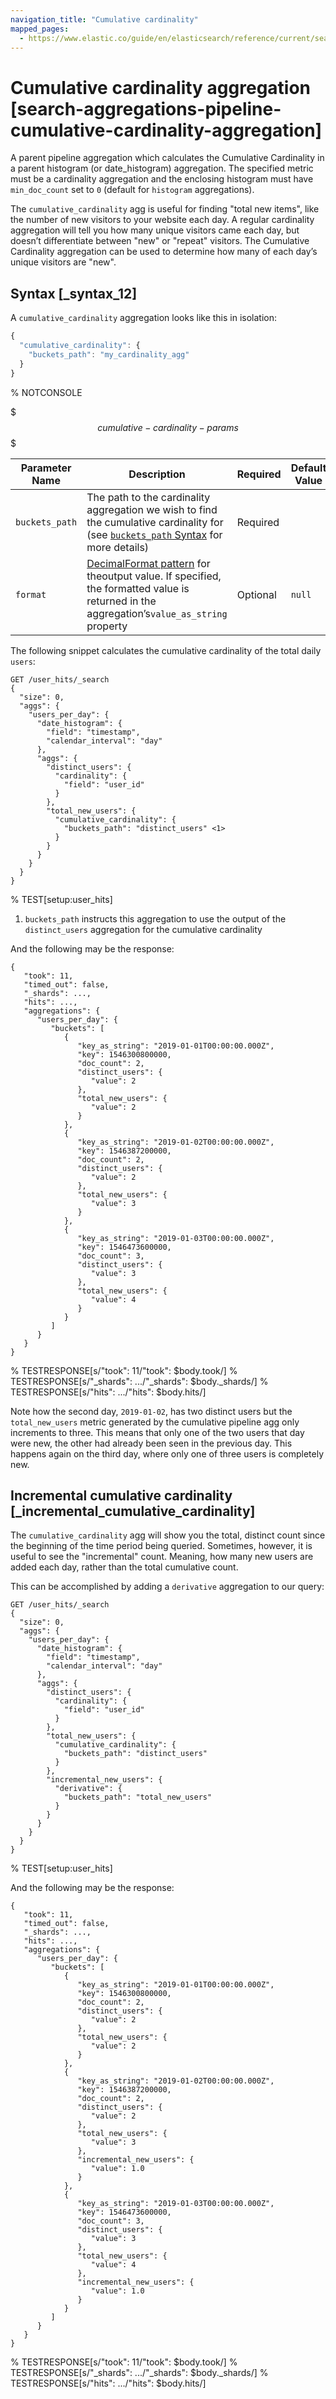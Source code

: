 ```yaml
---
navigation_title: "Cumulative cardinality"
mapped_pages:
  - https://www.elastic.co/guide/en/elasticsearch/reference/current/search-aggregations-pipeline-cumulative-cardinality-aggregation.html
---
```


# Cumulative cardinality aggregation [search-aggregations-pipeline-cumulative-cardinality-aggregation]


A parent pipeline aggregation which calculates the Cumulative Cardinality in a parent histogram (or date_histogram) aggregation. The specified metric must be a cardinality aggregation and the enclosing histogram must have `min_doc_count` set to `0` (default for `histogram` aggregations).

The `cumulative_cardinality` agg is useful for finding "total new items", like the number of new visitors to your website each day. A regular cardinality aggregation will tell you how many unique visitors came each day, but doesn’t differentiate between "new" or "repeat" visitors. The Cumulative Cardinality aggregation can be used to determine how many of each day’s unique visitors are "new".

## Syntax [_syntax_12]

A `cumulative_cardinality` aggregation looks like this in isolation:

```js
{
  "cumulative_cardinality": {
    "buckets_path": "my_cardinality_agg"
  }
}
```
%  NOTCONSOLE

$$$cumulative-cardinality-params$$$

| Parameter Name | Description | Required | Default Value |
| --- | --- | --- | --- |
| `buckets_path` | The path to the cardinality aggregation we wish to find the cumulative cardinality for (see [`buckets_path` Syntax](/reference/aggregations/pipeline.md#buckets-path-syntax) for more details) | Required |  |
| `format` | [DecimalFormat pattern](https://docs.oracle.com/en/java/javase/11/docs/api/java.base/java/text/DecimalFormat.html) for theoutput value. If specified, the formatted value is returned in the aggregation’s`value_as_string` property | Optional | `null` |

The following snippet calculates the cumulative cardinality of the total daily `users`:

```console
GET /user_hits/_search
{
  "size": 0,
  "aggs": {
    "users_per_day": {
      "date_histogram": {
        "field": "timestamp",
        "calendar_interval": "day"
      },
      "aggs": {
        "distinct_users": {
          "cardinality": {
            "field": "user_id"
          }
        },
        "total_new_users": {
          "cumulative_cardinality": {
            "buckets_path": "distinct_users" <1>
          }
        }
      }
    }
  }
}
```
%  TEST[setup:user_hits]

1. `buckets_path` instructs this aggregation to use the output of the `distinct_users` aggregation for the cumulative cardinality


And the following may be the response:

```console-result
{
   "took": 11,
   "timed_out": false,
   "_shards": ...,
   "hits": ...,
   "aggregations": {
      "users_per_day": {
         "buckets": [
            {
               "key_as_string": "2019-01-01T00:00:00.000Z",
               "key": 1546300800000,
               "doc_count": 2,
               "distinct_users": {
                  "value": 2
               },
               "total_new_users": {
                  "value": 2
               }
            },
            {
               "key_as_string": "2019-01-02T00:00:00.000Z",
               "key": 1546387200000,
               "doc_count": 2,
               "distinct_users": {
                  "value": 2
               },
               "total_new_users": {
                  "value": 3
               }
            },
            {
               "key_as_string": "2019-01-03T00:00:00.000Z",
               "key": 1546473600000,
               "doc_count": 3,
               "distinct_users": {
                  "value": 3
               },
               "total_new_users": {
                  "value": 4
               }
            }
         ]
      }
   }
}
```
%  TESTRESPONSE[s/"took": 11/"took": $body.took/]
%  TESTRESPONSE[s/"_shards": .../"_shards": $body._shards/]
%  TESTRESPONSE[s/"hits": .../"hits": $body.hits/]

Note how the second day, `2019-01-02`, has two distinct users but the `total_new_users` metric generated by the cumulative pipeline agg only increments to three. This means that only one of the two users that day were new, the other had already been seen in the previous day. This happens again on the third day, where only one of three users is completely new.


## Incremental cumulative cardinality [_incremental_cumulative_cardinality]

The `cumulative_cardinality` agg will show you the total, distinct count since the beginning of the time period being queried. Sometimes, however, it is useful to see the "incremental" count. Meaning, how many new users are added each day, rather than the total cumulative count.

This can be accomplished by adding a `derivative` aggregation to our query:

```console
GET /user_hits/_search
{
  "size": 0,
  "aggs": {
    "users_per_day": {
      "date_histogram": {
        "field": "timestamp",
        "calendar_interval": "day"
      },
      "aggs": {
        "distinct_users": {
          "cardinality": {
            "field": "user_id"
          }
        },
        "total_new_users": {
          "cumulative_cardinality": {
            "buckets_path": "distinct_users"
          }
        },
        "incremental_new_users": {
          "derivative": {
            "buckets_path": "total_new_users"
          }
        }
      }
    }
  }
}
```
%  TEST[setup:user_hits]

And the following may be the response:

```console-result
{
   "took": 11,
   "timed_out": false,
   "_shards": ...,
   "hits": ...,
   "aggregations": {
      "users_per_day": {
         "buckets": [
            {
               "key_as_string": "2019-01-01T00:00:00.000Z",
               "key": 1546300800000,
               "doc_count": 2,
               "distinct_users": {
                  "value": 2
               },
               "total_new_users": {
                  "value": 2
               }
            },
            {
               "key_as_string": "2019-01-02T00:00:00.000Z",
               "key": 1546387200000,
               "doc_count": 2,
               "distinct_users": {
                  "value": 2
               },
               "total_new_users": {
                  "value": 3
               },
               "incremental_new_users": {
                  "value": 1.0
               }
            },
            {
               "key_as_string": "2019-01-03T00:00:00.000Z",
               "key": 1546473600000,
               "doc_count": 3,
               "distinct_users": {
                  "value": 3
               },
               "total_new_users": {
                  "value": 4
               },
               "incremental_new_users": {
                  "value": 1.0
               }
            }
         ]
      }
   }
}
```
%  TESTRESPONSE[s/"took": 11/"took": $body.took/]
%  TESTRESPONSE[s/"_shards": .../"_shards": $body._shards/]
%  TESTRESPONSE[s/"hits": .../"hits": $body.hits/]


